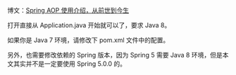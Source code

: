 博文：[Spring AOP 使用介绍，从前世到今生
](https://www.javadoop.com/post/spring-aop-intro)

打开直接从 Application.java 开始就可以了，要求 Java 8。

如果你是 Java 7 环境，请修改下 pom.xml 文件中的配置。

另外，也需要修改依赖的 Spring 版本，因为 Spring 5 需要 Java 8 环境，但是本文其实并不是一定要使用 Spring 5.0.0 的。
